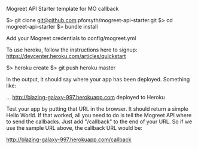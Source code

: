 Mogreet API Starter template for MO callback

$> git clone git@github.com:pforsyth/mogreet-api-starter.git
$> cd mogreet-api-starter
$> bundle install

Add your Mogreet credentials to config/mogreet.yml

To use heroku, follow the instructions here to signup: https://devcenter.heroku.com/articles/quickstart

$> heroku create
$> git push heroku master

In the output, it should say where your app has been deployed. Something like:

...
http://blazing-galaxy-997.herokuapp.com deployed to Heroku

Test your app by putting that URL in the browser. It should return a simple Hello World.
If that worked, all you need to do is tell the Mogreet API where to send the callbacks. 
Just add "/callback" to the end of your URL. So if we use the sample URL above, the callback
URL would be:

http://blazing-galaxy-997.herokuapp.com/callback

